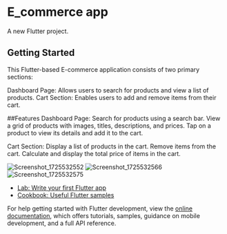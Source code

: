 # E_commerce app

A new Flutter project.

## Getting Started

This Flutter-based E-commerce application consists of two primary sections:

Dashboard Page: Allows users to search for products and view a list of products.
Cart Section: Enables users to add and remove items from their cart.

##Features
Dashboard Page:
Search for products using a search bar.
View a grid of products with images, titles, descriptions, and prices.
Tap on a product to view its details and add it to the cart.

Cart Section:
Display a list of products in the cart.
Remove items from the cart.
Calculate and display the total price of items in the cart.

![Screenshot_1725532552](https://github.com/user-attachments/assets/e6a9656c-bfed-4b8c-bdf1-a7cc8c3d82e8)
![Screenshot_1725532566](https://github.com/user-attachments/assets/406063cb-7d06-4de6-b8e4-21549fd39277)
![Screenshot_1725532575](https://github.com/user-attachments/assets/1d05f39e-6dae-4350-8d81-79c67e4c4b03)



- [Lab: Write your first Flutter app](https://docs.flutter.dev/get-started/codelab)
- [Cookbook: Useful Flutter samples](https://docs.flutter.dev/cookbook)

For help getting started with Flutter development, view the
[online documentation](https://docs.flutter.dev/), which offers tutorials,
samples, guidance on mobile development, and a full API reference.
